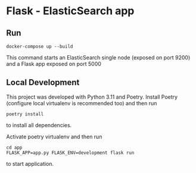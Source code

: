 # Flask - ElasticSearch app

## Run
```
docker-compose up --build
```
This command starts an ElasticSearch single node (exposed on port 9200) and a Flask app exposed on port 5000

## Local Development

This project was developed with Python 3.11 and Poetry.
Install Poetry (configure local virtualenv is recommended too) and then run
```
poetry install
```
to install all dependencies.

Activate poetry virtualenv and then run
```
cd app
FLASK_APP=app.py FLASK_ENV=development flask run
```

to start application.